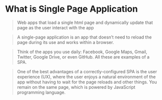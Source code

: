 # What is Single Page Application

> Web apps that load a single html page and dynamically update that page as the user interact with the app

> A single-page application is an app that doesn’t need to reload the page during its use and works within a browser.

> Think of the apps you use daily: Facebook, Google Maps, Gmail, Twitter, Google Drive, or even GitHub. All these are examples of a SPA.

> One of the best advantages of a correctly-configured SPA is the user experience (UX), where the user enjoys a natural environment of the app without having to wait for the page reloads and other things. You remain on the same page, which is powered by JavaScript programming language. 
